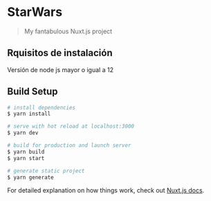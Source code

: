 # StarWars

> My fantabulous Nuxt.js project

## Rquisitos de instalación
Versión de node js mayor o igual a 12


## Build Setup

```bash
# install dependencies
$ yarn install

# serve with hot reload at localhost:3000
$ yarn dev

# build for production and launch server
$ yarn build
$ yarn start

# generate static project
$ yarn generate
```

For detailed explanation on how things work, check out [Nuxt.js docs](https://nuxtjs.org).
